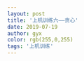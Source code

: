```yaml
---
layout: post
title: '上机训练六——贪心'
date: 2019-07-19
author: gyx
color: rgb(255,0,255)
tags: '上机训练'
---
```


